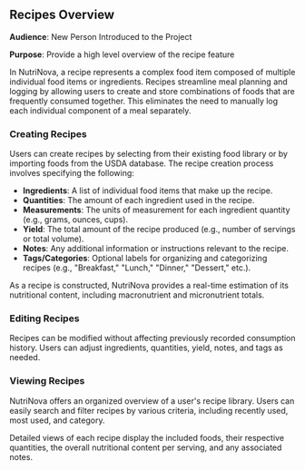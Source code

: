 ## **Recipes Overview**

**Audience**: New Person Introduced to the Project

**Purpose**: Provide a high level overview of the recipe feature

In NutriNova, a recipe represents a complex food item composed of multiple individual food items or ingredients. Recipes streamline meal planning and logging by allowing users to create and store combinations of foods that are frequently consumed together. This eliminates the need to manually log each individual component of a meal separately.

### **Creating Recipes**

Users can create recipes by selecting from their existing food library or by importing foods from the USDA database. The recipe creation process involves specifying the following:

- **Ingredients**: A list of individual food items that make up the recipe.
- **Quantities**: The amount of each ingredient used in the recipe.
- **Measurements**: The units of measurement for each ingredient quantity (e.g., grams, ounces, cups).
- **Yield**: The total amount of the recipe produced (e.g., number of servings or total volume).
- **Notes**: Any additional information or instructions relevant to the recipe.
- **Tags/Categories**: Optional labels for organizing and categorizing recipes (e.g., "Breakfast," "Lunch," "Dinner," "Dessert," etc.).

As a recipe is constructed, NutriNova provides a real-time estimation of its nutritional content, including macronutrient and micronutrient totals.

### **Editing Recipes**

Recipes can be modified without affecting previously recorded consumption history. Users can adjust ingredients, quantities, yield, notes, and tags as needed.

### **Viewing Recipes**

NutriNova offers an organized overview of a user's recipe library. Users can easily search and filter recipes by various criteria, including recently used, most used, and category.

Detailed views of each recipe display the included foods, their respective quantities, the overall nutritional content per serving, and any associated notes.
